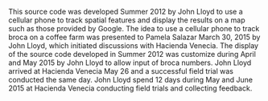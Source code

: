 This source code was developed Summer 2012 by John Lloyd to use a cellular phone to track spatial 
features and display the results on a map such as those provided by Google. The idea to use a 
cellular phone to track broca on a coffee farm was presented to Pamela Salazar March 30, 2015 
by John Lloyd, which initiated discussions with Hacienda Venecia. The display of the source code 
developed in Summer 2012 was customize during April and May 2015 by John Lloyd to allow input of 
broca numbers. John Lloyd arrived at Hacienda Venecia May 26 and a successful field trial was conducted 
the same day. John Lloyd spend 12 days during May and June 2015 at Hacienda Venecia conducting field trials 
and collecting feedback.
